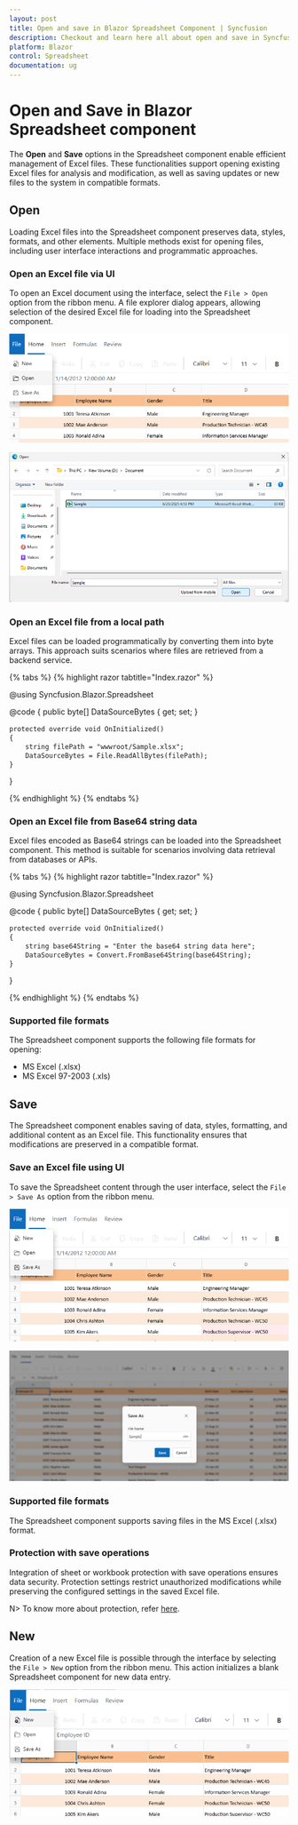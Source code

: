 ```yaml
---
layout: post
title: Open and save in Blazor Spreadsheet Component | Syncfusion
description: Checkout and learn here all about open and save in Syncfusion Blazor Spreadsheet component and more | Syncfusion.
platform: Blazor
control: Spreadsheet
documentation: ug
---
```


# Open and Save in Blazor Spreadsheet component

The **Open** and **Save** options in the Spreadsheet component enable efficient management of Excel files. These functionalities support opening existing Excel files for analysis and modification, as well as saving updates or new files to the system in compatible formats.

## Open
Loading Excel files into the Spreadsheet component preserves data, styles, formats, and other elements. Multiple methods exist for opening files, including user interface interactions and programmatic approaches.

### Open an Excel file via UI
To open an Excel document using the interface, select the `File > Open` option from the ribbon menu. A file explorer dialog appears, allowing selection of the desired Excel file for loading into the Spreadsheet component.

![UI showing file menu with open option](./images/file-open-feature.png)

![File explorer showing Excel file](./images/select-excel-file.png)

### Open an Excel file from a local path
Excel files can be loaded programmatically by converting them into byte arrays. This approach suits scenarios where files are retrieved from a backend service.

{% tabs %}
{% highlight razor tabtitle="Index.razor" %}

@using Syncfusion.Blazor.Spreadsheet

<SfSpreadsheet DataSource="DataSourceBytes" >
    <SpreadsheetRibbon></SpreadsheetRibbon>
</SfSpreadsheet>

@code {
    public byte[] DataSourceBytes { get; set; }

    protected override void OnInitialized()
    {
        string filePath = "wwwroot/Sample.xlsx";
        DataSourceBytes = File.ReadAllBytes(filePath);
    }
}

{% endhighlight %}
{% endtabs %}

### Open an Excel file from Base64 string data
Excel files encoded as Base64 strings can be loaded into the Spreadsheet component. This method is suitable for scenarios involving data retrieval from databases or APIs.

{% tabs %}
{% highlight razor tabtitle="Index.razor" %}

@using Syncfusion.Blazor.Spreadsheet

 <SfSpreadsheet DataSource="DataSourceBytes" >
    <SpreadsheetRibbon></SpreadsheetRibbon>
 </SfSpreadsheet>

@code {
    public byte[] DataSourceBytes { get; set; }

    protected override void OnInitialized()
    {
        string base64String = "Enter the base64 string data here";
        DataSourceBytes = Convert.FromBase64String(base64String);     
    }
}

{% endhighlight %}
{% endtabs %}

### Supported file formats
The Spreadsheet component supports the following file formats for opening:
* MS Excel (.xlsx)
* MS Excel 97-2003 (.xls)

## Save
The Spreadsheet component enables saving of data, styles, formatting, and additional content as an Excel file. This functionality ensures that modifications are preserved in a compatible format.

### Save an Excel file using UI
To save the Spreadsheet content through the user interface, select the `File > Save As` option from the ribbon menu.

![UI showing file menu with save option](./images/file-save-feature.png)

![File explorer interface for saving a file](./images/file-save-dialogbox.png)

### Supported file formats
The Spreadsheet component supports saving files in the MS Excel (.xlsx) format.

### Protection with save operations
Integration of sheet or workbook protection with save operations ensures data security. Protection settings restrict unauthorized modifications while preserving the configured settings in the saved Excel file.

N> To know more about protection, refer [here](https://blazor.syncfusion.com/documentation/spreadsheet/protection#protect-sheet).

## New
Creation of a new Excel file is possible through the interface by selecting the `File > New` option from the ribbon menu. This action initializes a blank Spreadsheet component for new data entry.

![UI showing file menu with new option](./images/file-new-feature.png)
